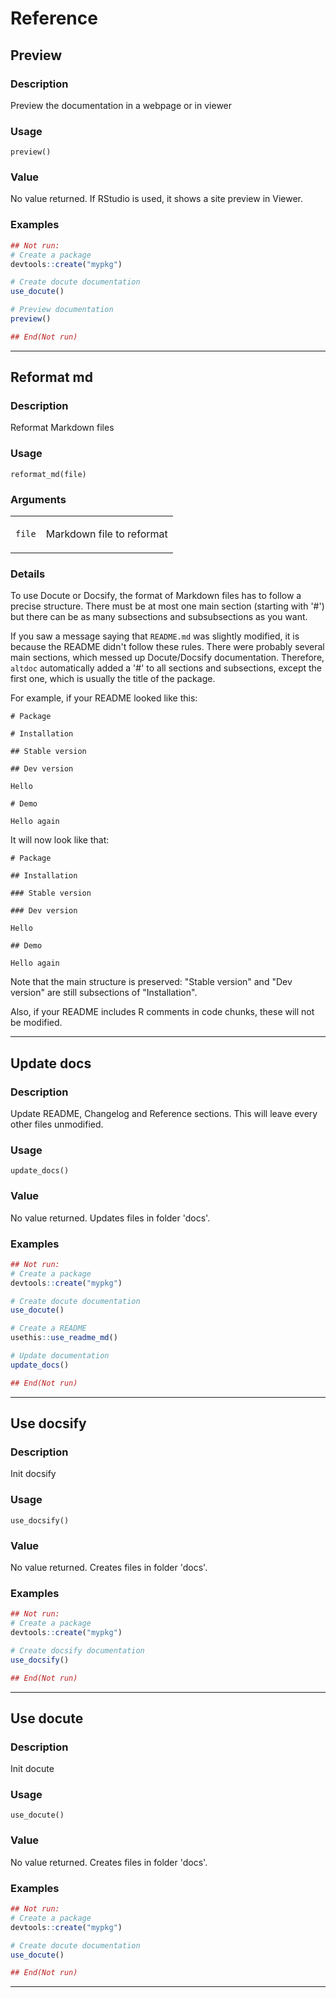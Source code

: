 # Reference 

## Preview

### Description

Preview the documentation in a webpage or in viewer

### Usage

    preview()

### Value

No value returned. If RStudio is used, it shows a site preview in
Viewer.

### Examples


```r
## Not run: 
# Create a package
devtools::create("mypkg")

# Create docute documentation
use_docute()

# Preview documentation
preview()

## End(Not run)
```


---
## Reformat md

### Description

Reformat Markdown files

### Usage

    reformat_md(file)

### Arguments

<table data-summary="R argblock">
<tbody>
<tr class="odd" data-valign="top">
<td><code>file</code></td>
<td><p>Markdown file to reformat</p></td>
</tr>
</tbody>
</table>

### Details

To use Docute or Docsify, the format of Markdown files has to follow a
precise structure. There must be at most one main section (starting with
'\#') but there can be as many subsections and subsubsections as you
want.

If you saw a message saying that `README.md` was slightly modified, it
is because the README didn't follow these rules. There were probably
several main sections, which messed up Docute/Docsify documentation.
Therefore, `altdoc` automatically added a '\#' to all sections and
subsections, except the first one, which is usually the title of the
package.

For example, if your README looked like this:

    # Package

    # Installation

    ## Stable version

    ## Dev version

    Hello

    # Demo

    Hello again

It will now look like that:

    # Package

    ## Installation

    ### Stable version

    ### Dev version

    Hello

    ## Demo

    Hello again

Note that the main structure is preserved: "Stable version" and "Dev
version" are still subsections of "Installation".

Also, if your README includes R comments in code chunks, these will not
be modified.


---
## Update docs

### Description

Update README, Changelog and Reference sections. This will leave every
other files unmodified.

### Usage

    update_docs()

### Value

No value returned. Updates files in folder 'docs'.

### Examples

```r
## Not run: 
# Create a package
devtools::create("mypkg")

# Create docute documentation
use_docute()

# Create a README
usethis::use_readme_md()

# Update documentation
update_docs()

## End(Not run)
```


---
## Use docsify

### Description

Init docsify

### Usage

    use_docsify()

### Value

No value returned. Creates files in folder 'docs'.

### Examples

```r
## Not run: 
# Create a package
devtools::create("mypkg")

# Create docsify documentation
use_docsify()

## End(Not run)
```


---
## Use docute

### Description

Init docute

### Usage

    use_docute()

### Value

No value returned. Creates files in folder 'docs'.

### Examples

```r
## Not run: 
# Create a package
devtools::create("mypkg")

# Create docute documentation
use_docute()

## End(Not run)
```


---
